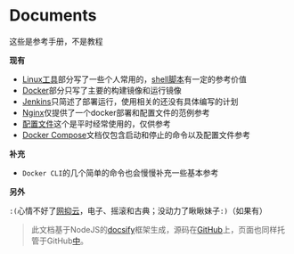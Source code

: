 # Documents

这些是参考手册，不是教程

**现有**

- [Linux工具](linux-tool/)部分写了一些个人常用的，[shell脚本](linux-tool/shell.md)有一定的参考价值
- [Docker](docker/)部分只写了主要的构建镜像和运行镜像
- [Jenkins](jenkins/)只简述了部署运行，使用相关的还没有具体编写的计划
- [Nginx](nginx/)仅提供了一个docker部署和配置文件的范例参考
- [配置文件](config/)这个是平时经常使用的，仅供参考
- [Docker Compose](docker-compose/)文档仅包含启动和停止的命令以及配置文件参考

**补充**

- `Docker CLI`的几个简单的命令也会慢慢补充一些基本参考

**另外**

`:(`心情不好了[网抑云](https://music.163.com/#/user/home?id=247886432)，电子、摇滚和古典；没动力了瞅瞅妹子`:)`（如果有）

> 此文档基于NodeJS的[docsify](https://docsify.js.org/#/zh-cn/)框架生成，源码在[GitHub](https://github.com/StilleMenschen/docs)上，页面也同样托管于GitHub[中](https://stillemenschen.github.io/docs)。